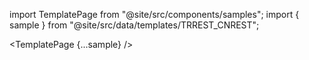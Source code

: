 import TemplatePage from "@site/src/components/samples";
import { sample } from "@site/src/data/templates/TRREST_CNREST";

<TemplatePage {...sample} />
